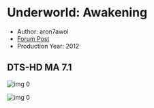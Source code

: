 # Underworld: Awakening

* Author: aron7awol
* [Forum Post](https://www.avsforum.com/threads/bass-eq-for-filtered-movies.2995212/post-57157558)
* Production Year: 2012

## DTS-HD MA 7.1

![img 0](https://i.imgur.com/0JdNcyj.jpg)

![img 0](https://i.imgur.com/33mIjlm.png)

